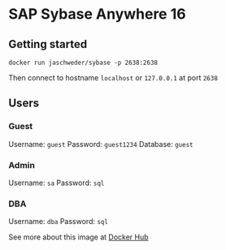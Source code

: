 # SAP Sybase Anywhere 16

## Getting started

```
docker run jaschweder/sybase -p 2638:2638
```

Then connect to hostname `localhost` or `127.0.0.1` at port `2638`

## Users

### Guest

Username: `guest`
Password: `guest1234`
Database: `guest`

### Admin

Username: `sa`
Password: `sql`

### DBA

Username: `dba`
Password: `sql`

See more about this image at [Docker Hub](https://hub.docker.com/r/jaschweder/sybase)
